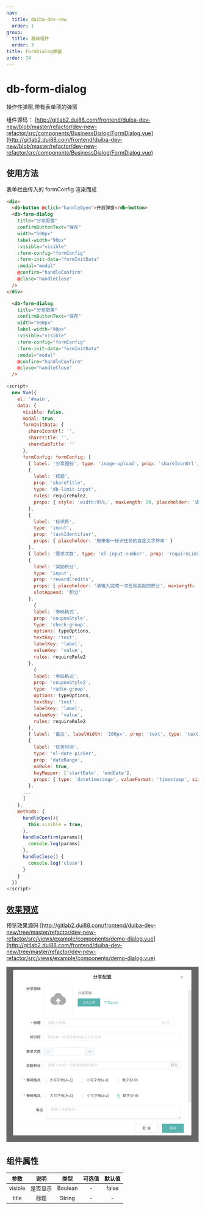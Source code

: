 ```yaml
---
nav:
  title: duiba-dev-new
  order: 1
group:
  title: 基础组件
  order: 3
title: FormDialog弹窗
order: 14
---
```


# db-form-dialog

操作性弹窗,带有表单项的弹窗

组件源码： [http://gitlab2.dui88.com/frontend/duiba-dev-new/blob/master/refactor/dev-new-refactor/src/components/BusinessDialog/FormDialog.vue](http://gitlab2.dui88.com/frontend/duiba-dev-new/blob/master/refactor/dev-new-refactor/src/components/BusinessDialog/FormDialog.vue)

## 使用方法

表单栏由传入的 formConfig 渲染而成

```html
<div>
  <db-button @click="handleOpen">开启弹窗</db-button>
  <db-form-dialog
    title="分享配置"
    confirmButtonText="保存"
    width="500px"
    label-width="90px"
    :visible="visible"
    :form-config="formConfig"
    :form-init-data="formInitData"
    :modal="modal"
    @confirm="handleConfirm"
    @close="handleClose"
  />
</div>

```

```html
  <db-form-dialog
    title="分享配置"
    confirmButtonText="保存"
    width="500px"
    label-width="90px"
    :visible="visible"
    :form-config="formConfig"
    :form-init-data="formInitData"
    :modal="modal"
    @confirm="handleConfirm"
    @close="handleClose"
  />
```

```js
<script>
  new Vue({
    el: '#main',
    data: {
      visible: false,
      modal: true,
      formInitData: {
        shareIconUrl: '',
        shareTitle: '',
        shareSubTitle: ''
      },
      formConfig: formConfig: [
        { label: '分享图标', type: 'image-upload', prop: 'shareIconUrl', props: defaultImgProps },
        {
          label: '标题',
          prop: 'shareTitle',
          type: 'db-limit-input',
          rules: requireRule2,
          props: { style: 'width:95%;', maxLength: 20, placeholder: '请输入标题' }
        },
        {
          label: '标识符',
          type: 'input',
          prop: 'taskIdentifier',
          props: { placeholder: '用来唯一标识任务的自定义字符串' }
        },
        { label: '要求次数', type: 'el-input-number', prop: 'requireLimit', props: { min: 1, max: 99 } },
        {
          label: '奖励积分',
          type: 'input',
          prop: 'rewardCredits',
          props: { placeholder: '请输入完成一次任务奖励的积分', maxLength: 6 },
          slotAppend: '积分'
        },
          {
          label: '券码格式',
          prop: 'couponStyle',
          type: 'check-group',
          options: typeOptions,
          textKey: 'text',
          labelKey: 'label',
          valueKey: 'value',
          rules: requireRule2
        },
          {
          label: '券码格式',
          prop: 'couponStyle2',
          type: 'radio-group',
          options: typeOptions,
          textKey: 'text',
          labelKey: 'label',
          valueKey: 'value',
          rules: requireRule2
        },
        { label: '备注', labelWidth: '100px', prop: 'text', type: 'textarea', placeholder: '请输入同意备注' },
        {
          label: '任务时间',
          type: 'el-date-picker',
          prop: 'dateRange',
          noRule: true,
          keyMapper: ['startDate', 'endDate'],
          props: { type: 'datetimerange', valueFormat: 'timestamp', size: 'small' }
        },
      ...
      ]
    },
    methods: {
      handleOpen(){
        this.visible = true;
      },
      handleConfirm(params){
        console.log(params)
      },
      handleClose() {
        console.log('close')
      }
    }
  })
</script>
```

## [效果预览](https://hd.dlp.duiba.com.cn/static/index/new?appId=1#/example?active=3)

预览效果源码 [http://gitlab2.dui88.com/frontend/duiba-dev-new/tree/master/refactor/dev-new-refactor/src/views/example/components/demo-dialog.vue](http://gitlab2.dui88.com/frontend/duiba-dev-new/tree/master/refactor/dev-new-refactor/src/views/example/components/demo-dialog.vue)

![效果预览](../../assets/image2021-11-17_12-17-41.png)

## 组件属性

参数|说明|类型|可选值|默认值
:---:|:--:|:---:|:---:|:---:
visible|是否显示|Boolean|-|false
title|标题|String|-|-
